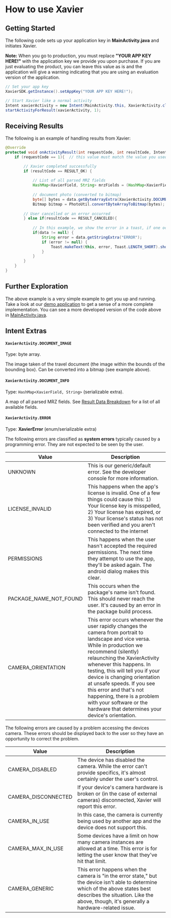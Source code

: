 # How to use Xavier

## Getting Started

The following code sets up your application key in **MainActivity.java** and initiates Xavier.  

**Note:** When you go to production, you must replace **"YOUR APP KEY HERE!"** with the application key we provide you 
upon purchase. If you are just evaluating the product, you can leave this value as is and the application will 
give a warning indicating that you are using an evaluation version of the application.  

```java
// Set your app key
XavierSDK.getInstance().setAppKey("YOUR APP KEY HERE!"); 

// Start Xavier like a normal activity
Intent xavierActivity = new Intent(MainActivity.this, XavierActivity.class);
startActivityForResult(xavierActivity, 1);  
```

## Receiving Results 

The following is an example of handling results from Xavier: 

```java
@Override
protected void onActivityResult(int requestCode, int resultCode, Intent data) {
    if (requestCode == 1){  // this value must match the value you used in `startActivityForResult()`

        // Xavier completed successfully
        if (resultCode == RESULT_OK) {
            
            // List of all parsed MRZ fields
            HashMap<XavierField, String> mrzFields = (HashMap<XavierField, String>) data.getSerializableExtra(XavierActivity.DOCUMENT_INFO);
            
            // document photo (converted to bitmap)
            byte[] bytes = data.getByteArrayExtra(XavierActivity.DOCUMENT_IMAGE);
            Bitmap bitmap = PhotoUtil.convertByteArrayToBitmap(bytes);
            
        // User cancelled or an error occurred
        } else if(resultCode == RESULT_CANCELED){       
           
            // In this example, we show the error in a toast, if one occurred
            if(data != null) {
                String error = data.getStringExtra("ERROR");
                if (error != null) {
                    Toast.makeText(this, error, Toast.LENGTH_SHORT).show();
                }
            }
        }
    }
}
```

## Further Exploration

The above example is a very simple example to get you up and running.  Take a look at our [demo application](../xavier-demo) to get a sense of a more complete implementation.   You can see a more developed version of the code above in [MainActivity.java](../xavier-demo/app/src/main/java/com/blacksharktech/xavier/MainActivity.java).


## Intent Extras

#### `XavierActivity.DOCUMENT_IMAGE`

Type: byte array.

The image taken of the travel document (the image within the bounds of the bounding box). Can be converted into a bitmap (see example above).

#### `XavierActivity.DOCUMENT_INFO`

Type: `HashMap<XavierField, String>` (serializable extra). 

A map of all parsed MRZ fields. See [Result Data Breakdown](./result_data_breakdown.md) for a list of all available fields. 

#### `XavierActivity.ERROR`

Type: **XavierError** (enum/serializable extra)

The following errors are classified as **system errors** typically caused by a programming error.  They are not 
expected to be seen by the user.

| Value | Description |
| ----- | ----------- |
| UNKNOWN | This is our generic/default error. See the developer console for more information. |
| LICENSE_INVALID | This happens when the app's license is invalid. One of a few things could cause this: 1) Your license key is misspelled, 2) Your license has expired, or 3) Your license's status has not been verified and you aren't connected to the internet |
| PERMISSIONS |  This happens when the user hasn't accepted the required permissions. The next time they attempt to use the app, they'll be asked again. The android dialog makes this clear. |
| PACKAGE_NAME_NOT_FOUND | This occurs when the package's name isn't found. This should never reach the user. It's caused by an error in the package build process. |
|  CAMERA_ORIENTATION | This error occurs whenever the user rapidly changes the camera from portrait to landscape and vice versa. While in production we recommend (silently) relaunching the XavierActivity whenever this happens. In testing, this will tell you if your device is changing orientation at unsafe speeds. If you see this error and that's not happening, there is a problem with your software or the hardware that determines your device's orientation.|


The following errors are caused by a problem accessing the devices camera. These errors should be displayed back to the user so they have an opportunity to correct the problem.

| Value | Description |
| ----- | ----------- |
| CAMERA_DISABLED | The device has disabled the camera. While the error can't provide specifics, it's almost certainly under the user's control. |
| CAMERA_DISCONNECTED | If your device's camera hardware is broken or (in the case of external cameras) disconnected, Xavier will report this error. |
| CAMERA_IN_USE | In this case, the camera is currently being used by another app and the device does not support this. |
| CAMERA_MAX_IN_USE | Some devices have a limit on how many camera instances are allowed at a time. This error is for letting the user know that they've hit that limit. |
| CAMERA_GENERIC | This error happens when the camera is "in the error state," but the device isn't able to determine which of the above states best describes the situation. Like the above, though, it's generally a hardware-related issue. |


